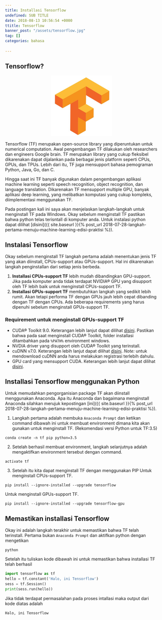 ```yaml
---
title: Installasi Tensorflow
undefined: SUB TITLE
date: 2018-08-13 10:56:54 +0000
ttitle: Tensorflow
banner_post: "/assets/tensorflow.jpg"
tag: []
categories: bahasa

---
```


## **Tensorflow?**

<p align="center"><img width="200px" height="auto" src="/assets/tensorflow.jpg"></p>

Tensorflow (TF) merupakan open-source library yang diperuntukan untuk numerical computation. Awal pengembangan TF dilakukan oleh researchers dan engineers Google brain. TF merupakan library yang cukup fleksibel dikarenakan dapat dijalankan pada berbagai jenis platform seperti CPUs, GPUs, dan TPUs. Lebih dari itu, TF juga mensupport bahasa pemograman Python, Java, Go, dan C.

Hingga saat ini TF banyak digunakan dalam pengembangan aplikasi machine learning seperti speech recognition, object recognition, dan language translation. Dikarenakan TF mensupport multiple GPU, banyak aplikasi deep learning, yang melibatkan komputasi yang cukup kompleks, diimplementasi menggunakan TF.

Pada postingan kali ini saya akan menjelaskan langkah-langkah untuk menginstall TF pada Windows. Okay sebelum menginstall TF pastikan bahwa python telas terisntall di komputer anda. Untuk instalasi python dapat dilihat [disini]({{ site.baseurl }}{% post_url 2018-07-28-langkah-pertama-menuju-machine-learning-edisi-praktisi %}).

## **Instalasi Tensorflow**
Okay sebelum menginstall TF langkah pertama adalah menentukan jenis TF yang akan diinstall, CPUs-support atau GPUs-support. Hal ini dikarenakan langkah penginstallan dari setiap jenis berbeda.
1. **Installasi CPUs-support TF** lebih mudah dibandingkan GPU-support. Jika pada komputer anda tidak terdapat NVIDIA® GPU yang disupport oleh TF lebih baik untuk menginstall CPUs-support TF.
2. **Installasi GPUs-support TF** membutuhkan langkah yang sedikit lebih rumit. Akan tetapi performa TF dengan GPUs jauh lebih cepat dibanding dengan TF dengan CPUs. Ada beberapa requirements yang harus dipenuhi sebelum menginstall GPUs-support TF.

### **Requirement untuk menginstall GPUs-support TF**
* CUDA® Toolkit 9.0. Keterangan lebih lanjut dapat dilihat [disini](https://docs.nvidia.com/cuda/cuda-installation-guide-microsoft-windows/). Pastikan bahwa pada saat menginstall CUDA® Toolkit, folder installasi ditambahkan pada ```%PATH%``` environment windows.
* NVDIA driver yang disupport oleh CUDA® Toolkit yang terinstall.
* cuDNN v7.0. Keterangan lebih lanjut dapat dilihat [disini](https://developer.nvidia.com/cudnn). *Note:* untuk mendownload cuDNN anda harus melakukan registrasi terlebih dahulu.
* GPU card yang mensupport CUDA. Keterangan lebih lanjut dapat dilihat [disini](https://developer.nvidia.com/cuda-gpus).

## **Installasi Tensorflow menggunakan Python**
Untuk memudahkan pengorganisian package TF akan diinstall menggunakan Anaconda. Apa itu Anaconda dan bagaimana menginstall Anaconda silahkan merujuk kepostingan [ini]({{ site.baseurl }}{% post_url 2018-07-28-langkah-pertama-menuju-machine-learning-edisi-praktisi %}).
1. Langkah pertama adalah membuka ```Anaconda Prompt``` dan ketikan command dibawah ini untuk membuat environment dimana kita akan gunakan untuk menginstall TF. (Rekomendasi versi Python untuk TF:3.5)
```
conda create -n tf pip python=3.5
```
2. Setelah berhasil membuat environment, langkah selanjutnya adalah mengaktifkan environment tersebut dengan command.
```
activate tf
```
3. Setelah itu kita dapat menginstall TF dengan menggunakan PIP
Untuk menginstall CPUs-support TF.
```
pip install --ignore-installed --upgrade tensorflow
```
Untuk menginstall GPUs-support TF.
```
pip install --ignore-installed --upgrade tensorflow-gpu
```


## **Memastikan installasi Tensorflow**
Okay ini adalah langkah terakhir untuk memastikan bahwa TF telah terinstall. Pertama bukan ```Anaconda Prompt``` dan aktifkan python dengan mengetikan

```
python
```

Setelah itu tuliskan kode dibawah ini untuk memastikan bahwa installasi TF telah berhasil

```python
import tensorflow as tf
hello = tf.constant('Halo, ini Tensorflow')
sess = tf.Session()
print(sess.run(hello))
```

Jika tidak terdapat permasalahan pada proses intallasi maka output dari kode diatas adalah

```
Halo, ini Tensorflow
```
